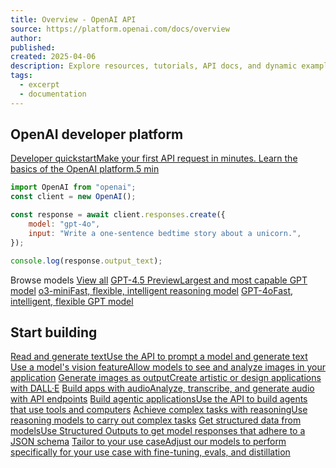 ```yaml
---
title: Overview - OpenAI API
source: https://platform.openai.com/docs/overview
author:
published:
created: 2025-04-06
description: Explore resources, tutorials, API docs, and dynamic examples to get the most out of OpenAI's developer platform.
tags:
  - excerpt
  - documentation
---
```

## OpenAI developer platform

[Developer quickstartMake your first API request in minutes. Learn the basics of the OpenAI platform.5 min](https://platform.openai.com/docs/quickstart)

```javascript
import OpenAI from "openai";
const client = new OpenAI();

const response = await client.responses.create({
    model: "gpt-4o",
    input: "Write a one-sentence bedtime story about a unicorn.",
});

console.log(response.output_text);
```

  
  
Browse models [View all](https://platform.openai.com/docs/models) [GPT-4.5 PreviewLargest and most capable GPT model](https://platform.openai.com/docs/models/gpt-4.5-preview) [o3-miniFast, flexible, intelligent reasoning model](https://platform.openai.com/docs/models/o3-mini) [GPT-4oFast, intelligent, flexible GPT model](https://platform.openai.com/docs/models/gpt-4o)  
  

## Start building

[Read and generate textUse the API to prompt a model and generate text](https://platform.openai.com/docs/guides/text) [Use a model's vision featureAllow models to see and analyze images in your application](https://platform.openai.com/docs/guides/images) [Generate images as outputCreate artistic or design applications with DALL·E](https://platform.openai.com/docs/guides/image-generation) [Build apps with audioAnalyze, transcribe, and generate audio with API endpoints](https://platform.openai.com/docs/guides/audio) [Build agentic applicationsUse the API to build agents that use tools and computers](https://platform.openai.com/docs/guides/agents) [Achieve complex tasks with reasoningUse reasoning models to carry out complex tasks](https://platform.openai.com/docs/guides/reasoning) [Get structured data from modelsUse Structured Outputs to get model responses that adhere to a JSON schema](https://platform.openai.com/docs/guides/structured-outputs) [Tailor to your use caseAdjust our models to perform specifically for your use case with fine-tuning, evals, and distillation](https://platform.openai.com/docs/guides/fine-tuning)